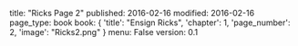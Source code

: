 title: "Ricks Page 2"
published: 2016-02-16
modified: 2016-02-16
page_type: book
book: { 'title': "Ensign Ricks", 'chapter': 1, 'page_number': 2, 'image': "Ricks2.png" }
menu: False
version: 0.1
